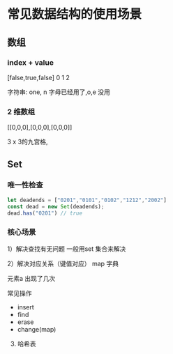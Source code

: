 # 常见数据结构的使用场景

## 数组

### index + value

[false,true,false]
   0     1    2

字符串: one, n 字母已经用了,o,e 没用

### 2 维数组

[[0,0,0],[0,0,0],[0,0,0]]  

3 x 3的九宫格, 


## Set

### 唯一性检查

```js
let deadends = ["0201","0101","0102","1212","2002"]
const dead = new Set(deadends);
dead.has("0201") // true
```




### 核心场景

1）解决查找有无问题
一般用set 集合来解决

2）解决对应关系（键值对应）
map 字典

元素a 出现了几次

常见操作

- insert
- find 
- erase
- change(map)


3) 哈希表

